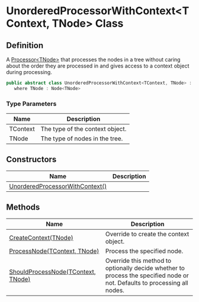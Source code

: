 # UnorderedProcessorWithContext&lt;TContext, TNode&gt; Class
## Definition

A [Processor&lt;TNode&gt;](MrKWatkins.Ast.Processing.Processor-1.md) that processes the nodes in a tree without caring about the order they are processed in and gives access to a context object during processing.

```c#
public abstract class UnorderedProcessorWithContext<TContext, TNode> : Processor<TNode>
   where TNode : Node<TNode>
```

### Type Parameters

| Name | Description |
| ---- | ----------- |
| TContext | The type of the context object. |
| TNode | The type of nodes in the tree. |

## Constructors

| Name | Description |
| ---- | ----------- |
| [UnorderedProcessorWithContext()](MrKWatkins.Ast.Processing.UnorderedProcessorWithContext-2.-ctor.md) |  |

## Methods

| Name | Description |
| ---- | ----------- |
| [CreateContext(TNode)](MrKWatkins.Ast.Processing.UnorderedProcessorWithContext-2.CreateContext.md) | Override to create the context object. |
| [ProcessNode(TContext, TNode)](MrKWatkins.Ast.Processing.UnorderedProcessorWithContext-2.ProcessNode.md) | Process the specified node. |
| [ShouldProcessNode(TContext, TNode)](MrKWatkins.Ast.Processing.UnorderedProcessorWithContext-2.ShouldProcessNode.md) | Override this method to optionally decide whether to process the specified node or not. Defaults to processing all nodes. |

